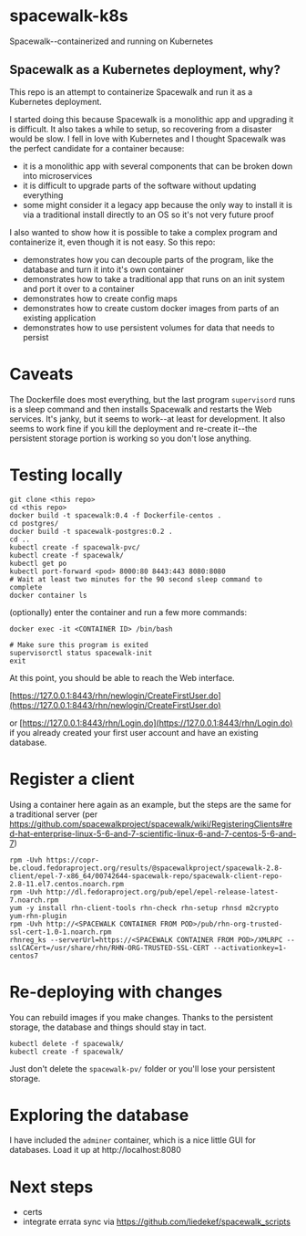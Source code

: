 # spacewalk-k8s
Spacewalk--containerized and running on Kubernetes

## Spacewalk as a Kubernetes deployment, why?

This repo is an attempt to containerize Spacewalk and run it as a Kubernetes deployment.

I started doing this because Spacewalk is a monolithic app and upgrading it is difficult.  It also takes a while to setup, so recovering from a disaster would be slow.  I fell in love with Kubernetes and I thought Spacewalk was the perfect candidate for a container because:

- it is a monolithic app with several components that can be broken down into microservices
- it is difficult to upgrade parts of the software without updating everything
- some might consider it a legacy app because the only way to install it is via a traditional install directly to an OS so it's not very future proof

I also wanted to show how it is possible to take a complex program and containerize it, even though it is not easy.  So this repo:

- demonstrates how you can decouple parts of the program, like the database and turn it into it's own container
- demonstrates how to take a traditional app that runs on an init system and port it over to a container
- demonstrates how to create config maps
- demonstrates how to create custom docker images from parts of an existing application
- demonstrates how to use persistent volumes for data that needs to persist

# Caveats

The Dockerfile does most everything, but the last program `supervisord` runs is a sleep command and then installs Spacewalk and restarts the Web services.  It's janky, but it seems to work--at least for development.  It also seems to work fine if you kill the deployment and re-create it--the persistent storage portion is working so you don't lose anything.

# Testing locally

```
git clone <this repo>
cd <this repo>
docker build -t spacewalk:0.4 -f Dockerfile-centos .
cd postgres/
docker build -t spacewalk-postgres:0.2 .
cd ..
kubectl create -f spacewalk-pvc/
kubectl create -f spacewalk/
kubectl get po
kubectl port-forward <pod> 8000:80 8443:443 8080:8080
# Wait at least two minutes for the 90 second sleep command to complete
docker container ls
```

(optionally) enter the container and run a few more commands:

```
docker exec -it <CONTAINER ID> /bin/bash

# Make sure this program is exited
supervisorctl status spacewalk-init
exit
```

At this point, you should be able to reach the Web interface.

[https://127.0.0.1:8443/rhn/newlogin/CreateFirstUser.do](https://127.0.0.1:8443/rhn/newlogin/CreateFirstUser.do)

or [https://127.0.0.1:8443/rhn/Login.do](https://127.0.0.1:8443/rhn/Login.do) if you already created your first user account and have an existing database.


# Register a client
Using a container here again as an example, but the steps are the same for a traditional server (per https://github.com/spacewalkproject/spacewalk/wiki/RegisteringClients#red-hat-enterprise-linux-5-6-and-7-scientific-linux-6-and-7-centos-5-6-and-7)

```
rpm -Uvh https://copr-be.cloud.fedoraproject.org/results/@spacewalkproject/spacewalk-2.8-client/epel-7-x86_64/00742644-spacewalk-repo/spacewalk-client-repo-2.8-11.el7.centos.noarch.rpm
rpm -Uvh http://dl.fedoraproject.org/pub/epel/epel-release-latest-7.noarch.rpm
yum -y install rhn-client-tools rhn-check rhn-setup rhnsd m2crypto yum-rhn-plugin
rpm -Uvh http://<SPACEWALK CONTAINER FROM POD>/pub/rhn-org-trusted-ssl-cert-1.0-1.noarch.rpm
rhnreg_ks --serverUrl=https://<SPACEWALK CONTAINER FROM POD>/XMLRPC --sslCACert=/usr/share/rhn/RHN-ORG-TRUSTED-SSL-CERT --activationkey=1-centos7
```

# Re-deploying with changes

You can rebuild images if you make changes.  Thanks to the persistent storage, the database and things should stay in tact.  

```
kubectl delete -f spacewalk/
kubectl create -f spacewalk/
```

Just don't delete the `spacewalk-pv/` folder or you'll lose your persistent storage.

# Exploring the database

I have included the `adminer` container, which is a nice little GUI for databases.  Load it up at http://localhost:8080

# Next steps

- certs
- integrate errata sync via https://github.com/liedekef/spacewalk_scripts
